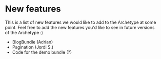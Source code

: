 # New features

This is a list of new features we would like to add to the Archetype at some
point. Feel free to add the new features you'd like to see in future versions
of the Archetype :)

- BlogBundle (Adrian)
- Pagination (Jordi S.)
- Code for the demo bundle (?)
